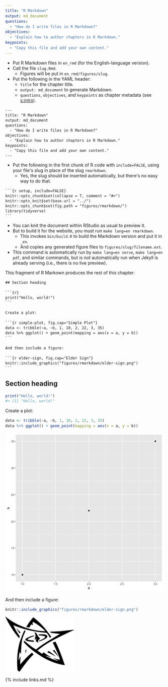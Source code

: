 ```yaml
---
title: "R Markdown"
output: md_document
questions:
  - "How do I write files in R Markdown?"
objectives:
  - "Explain how to author chapters in R Markdown."
keypoints:
  - "Copy this file and add your own content."
---
```




-   Put R Markdown files in `en_rmd` (for the English-language version).
-   Call the file `slug.Rmd`.
    -   Figures will be put in `en_rmd/figures/slug`.
-   Put the following in the YAML header:
    -   `title` for the chapter title.
    -   `output: md_document` to generate Markdown.
    -   `questions`, `objectives`, and `keypoints` as chapter metadata (see [s:intro](#REF)).

```text
---
title: "R Markdown"
output: md_document
questions:
  - "How do I write files in R Markdown?"
objectives:
  - "Explain how to author chapters in R Markdown."
keypoints:
  - "Copy this file and add your own content."
---
```

-   Put the following in the first chunk of R code with `include=FALSE`,
    using your file's slug in place of the slug `rmarkdown`.
    -   Yes, the slug should be inserted automatically, but there's no easy way to do that.

````
```{r setup, include=FALSE}
knitr::opts_chunk$set(collapse = T, comment = "#>")
knitr::opts_knit$set(base.url = "../")
knitr::opts_chunk$set(fig.path = "figures/rmarkdown/")
library(tidyverse)
```
````

-   You can knit the document within RStudio as usual to preview it.
-   But to build it for the website, you must run `make lang=en rmarkdown`.
    -   This invokes `bin/build.R` to build the Markdown version and put it in `_en`.
    -   And copies any generated figure files to `figures/slug/filename.ext`.
-   This command is automatically run by `make lang=en serve`, `make lang=en pdf`, and similar commands,
    but is *not* automatically run when Jekyll is already serving
    (i.e., there is no live preview).

This fragment of R Markown produces the rest of this chapter:

````
## Section heading

```{r}
print("Hello, world!")
```

Create a plot:

```{r simple-plot, fig.cap="Simple Plot"}
data <- tribble(~a, ~b, 1, 10, 2, 22, 3, 35)
data %>% ggplot() + geom_point(mapping = aes(x = a, y = b))
```

And then include a figure:

```{r elder-sign, fig.cap="Elder Sign"}
knitr::include_graphics("figures/rmarkdown/elder-sign.png")
```
````

## Section heading


```r
print("Hello, world!")
#> [1] "Hello, world!"
```

Create a plot:


```r
data <- tribble(~a, ~b, 1, 10, 2, 22, 3, 35)
data %>% ggplot() + geom_point(mapping = aes(x = a, y = b))
```

![Simple Plot](../figures/rmarkdown/simple-plot-1.png)

And then include a figure:


```r
knitr::include_graphics("figures/rmarkdown/elder-sign.png")
```

![Elder Sign](../figures/rmarkdown/elder-sign.png)

{% include links.md %}
